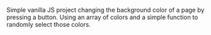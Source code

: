 Simple vanilla JS project changing the background color of a page by pressing a button.  Using an array of colors and 
a simple function to randomly select those colors.
